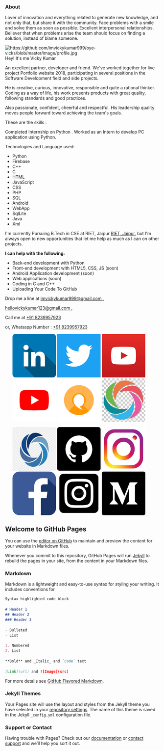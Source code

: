 <html>
<head>
    <meta name="viewport" content="width=device-width, initial-scale=1.0">
    <meta charset="UTF-8">
    <link rel="stylesheet" href="../css/index.css">
</head>

<body>
    <div id="about">
        <h3>About</h3>
        <div class="description">
            <p>Lover of innovation and everything related to generate new knowledge, and not only that, but share it with the community. Face problems with a smile and solve them as soon as possible. Excellent interpersonal relationships. Believer that when problems arise the team should focus on finding a solution, instead of blame someone.</p>
        </div>

   </div>
</body>
</html>

<html>
<head>
    <meta name="viewport" content="width=device-width, initial-scale=1.0">
    <meta charset="UTF-8">
    <link rel="stylesheet" href="../css/index.css">
</head>
<body>

  
<div id="home">
        <section class="profile"> 
            <img src="https://github.com/imvickykumar999/oye-vicks/blob/master/image/profile.jpg" alt="https://github.com/imvickykumar999/oye-vicks/blob/master/image/profile.jpg" class="profile_img" >
            <div class="someText">
                Hey! It's me Vicky Kumar
            </div>
        </section>
    
  <div class="description">
        
   <p>An excellent partner, developer and friend. We've worked together for live project Portfolio website 2018, participating in several positions in the Software Development field and side projects.</p>
            <p>He is creative, curious, innovative, responsible and quite a rational thinker. Coding as a way of life, his work presents products with great quality, following standards and good practices.</p>
            <p>Also passionate, confident, cheerful and respectful. His leadership quality moves people forward toward achieving the team's goals.</p>
                        
  </div>
  </div>  
</body>
</html>

<html>
<head>
    <meta name="viewport" content="width=device-width, initial-scale=1.0">
    <meta charset="UTF-8">
    <link rel="stylesheet" href="../css/index.css">
</head>
<body>

 <div>

  These are the skills :
        
<p>Completed Internship on Python .
        Worked as an Intern to develop PC application using Python.</p
    <p>Technologies and Language used:</p>
    <ul>
        <li>Python</li>
        <li>Firebase</li>
        <li>C++</li>
        <li>C</li>
        <li>HTML</li>
        <li>JavaScript</li>
        <li>CSS</li>
        <li>PHP</li>
        <li>SQL</li>
        <li>Android</li>
        <li>WebApp</li>
        <li>SqlLite</li>
        <li>Java</li>
        <li>Xml</li>

   </ul>
</div>
</body>
</html>

<html>
<head>
    <meta name="viewport" content="width=device-width, initial-scale=1.0">
    <meta charset="UTF-8">
    <link rel="stylesheet" href="../css/index.css">
</head>
<body>

<div>
        <p>I'm currently Pursuing B.Tech in CSE at RIET, Jaipur <a href="https://www.rietjaipur.ac.in/" target='_blank'>RIET, Jaipur</a>, but I'm always open to new opportunities that let me help as much as I can on other projects.</p>
        <p><strong>I can help with the following:</strong></p>
        <ul class="list-unstyled service-list">
            <li><i class="fa fa-check" aria-hidden="true"></i> Back-end development with Python</li>
            <li><i class="fa fa-check" aria-hidden="true"></i> Front-end development with HTML5, CSS, JS (soon)</li>
            <li><i class="fa fa-check" aria-hidden="true"></i> Android Application development (soon)</li>
            <li><i class="fa fa-check" aria-hidden="true"></i> Web applications (soon)</li>
            <li><i class="fa fa-check" aria-hidden="true"></i> Coding in C and C++ </li>
            <li><i class="fa fa-check" aria-hidden="true"></i> Uploading Your Code To GitHub</li>
        </ul>
        <p>Drop me a line at <a href="mailto:imvickykumar@gmail.com"> imvickykumar999@gmail.com </a>,</p>
        <p><a href="mailto:hellovickykumar123@gmail.com"> hellovickykumar123@gmail.com </a>,</p>
        <p>Call me at <a href="tel:+918239957923"> +91 8239957923 </a></p>
        <p>or, Whatsapp Number : <a href="https://api.whatsapp.com/send?phone=918239957923&text=hi,%20i%20found%20your%20contact%20from%20your%20portfolio%20link&source=&data=&app_absent=" target="_blank"> +91 8239957923 </a></p>
        
   <ul class="social list-inline">
                <p><a href="https://www.linkedin.com/in/vicky-kumar-433542190/" target="_blank"><img src="https://raw.githubusercontent.com/imvickykumar999/Portfolio-oye-vicks/master/image/linkedin.png" style="width:142px;height:142px;"></a>
                <a href="https://twitter.com/Vickyku27424662" target="_blank"><img src="https://raw.githubusercontent.com/imvickykumar999/Portfolio-oye-vicks/master/image/twitter.png" style="width:142px;height:142px;"></a>
                <a href="https://www.youtube.com/channel/UCCCMOhooI8821rauAVZQwbA" target="_blank"><img src="https://raw.githubusercontent.com/imvickykumar999/Portfolio-oye-vicks/master/image/youtube1.png" style="width:142px;height:142px;"></a>
                <a href="https://www.youtube.com/channel/UCWaXTlc-ECnQz4JHKg1KfAw" target="_blank"><img src="https://raw.githubusercontent.com/imvickykumar999/Portfolio-oye-vicks/master/image/youtube2.png" style="width:142px;height:142px;"></a>
                <a href="https://www.yourquote.in/vicky-kumar-bagzz/quotes" target="_blank"><img src="https://raw.githubusercontent.com/imvickykumar999/Portfolio-oye-vicks/master/image/yourquote.png" style="width:142px;height:142px;"></a>
                <a href="https://www.sololearn.com/Profile/8044164/" target="_blank"><img src="https://raw.githubusercontent.com/imvickykumar999/Portfolio-oye-vicks/master/image/sololearn1.png" style="width:142px;height:142px;"></a></p>
                <p><a href="https://www.sololearn.com/Profile/12699769/" target="_blank"><img src="https://raw.githubusercontent.com/imvickykumar999/Portfolio-oye-vicks/master/image/sololearn2.png" style="width:142px;height:142px;"></a>
                <a href="https://github.com/imvickykumar999" target="_blank"><img src="https://raw.githubusercontent.com/imvickykumar999/Portfolio-oye-vicks/master/image/github.png" style="width:142px;height:142px;"></a>
                <a href="https://www.instagram.com/oye.vix/" target="_blank"><img src="https://raw.githubusercontent.com/imvickykumar999/Portfolio-oye-vicks/master/image/instagram1.png" style="width:142px;height:142px;"></a>
                <a href="https://www.facebook.com/Imvickykumar999/" target="_blank"><img src="https://raw.githubusercontent.com/imvickykumar999/Portfolio-oye-vicks/master/image/facebook.png" style="width:142px;height:142px;"></a>
                <a href="https://www.instagram.com/vickykumar2493/" target="_blank"><img src="https://raw.githubusercontent.com/imvickykumar999/Portfolio-oye-vicks/master/image/instagram2.png" style="width:142px;height:142px;"></a>
                <a href="https://medium.com/@imvickykumar999" target="_blank"><img src="https://raw.githubusercontent.com/imvickykumar999/Portfolio-oye-vicks/master/image/medium.png" style="width:142px;height:142px;"></a></p>
            </ul><!--//social-->
    </div>

    
</body>
</html>

<p> </p>

## Welcome to GitHub Pages

You can use the [editor on GitHub](https://github.com/imvickykumar999/Website-with-Theme/edit/master/README.md) to maintain and preview the content for your website in Markdown files.

Whenever you commit to this repository, GitHub Pages will run [Jekyll](https://jekyllrb.com/) to rebuild the pages in your site, from the content in your Markdown files.

### Markdown

Markdown is a lightweight and easy-to-use syntax for styling your writing. It includes conventions for

```markdown
Syntax highlighted code block

# Header 1
## Header 2
### Header 3

- Bulleted
- List

1. Numbered
2. List

**Bold** and _Italic_ and `Code` text

[Link](url) and ![Image](src)
```

For more details see [GitHub Flavored Markdown](https://guides.github.com/features/mastering-markdown/).

### Jekyll Themes

Your Pages site will use the layout and styles from the Jekyll theme you have selected in your [repository settings](https://github.com/imvickykumar999/Website-with-Theme/settings). The name of this theme is saved in the Jekyll `_config.yml` configuration file.

### Support or Contact

Having trouble with Pages? Check out our [documentation](https://docs.github.com/categories/github-pages-basics/) or [contact support](https://github.com/contact) and we’ll help you sort it out.
